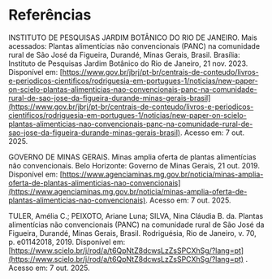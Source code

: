 # Referências

INSTITUTO DE PESQUISAS JARDIM BOTÂNICO DO RIO DE JANEIRO. Mais acessados: Plantas alimentícias não convencionais (PANC) na comunidade rural de São José da Figueira, Durandé, Minas Gerais, Brasil. Brasília: Instituto de Pesquisas Jardim Botânico do Rio de Janeiro, 21 nov. 2023. Disponível em: [https://www.gov.br/jbrj/pt-br/centrais-de-conteudo/livros-e-periodicos-cientificos/rodriguesia-em-portugues-1/noticias/new-paper-on-scielo-plantas-alimenticias-nao-convencionais-panc-na-comunidade-rural-de-sao-jose-da-figueira-durande-minas-gerais-brasil](https://www.gov.br/jbrj/pt-br/centrais-de-conteudo/livros-e-periodicos-cientificos/rodriguesia-em-portugues-1/noticias/new-paper-on-scielo-plantas-alimenticias-nao-convencionais-panc-na-comunidade-rural-de-sao-jose-da-figueira-durande-minas-gerais-brasil). Acesso em: 7 out. 2025.

GOVERNO DE MINAS GERAIS. Minas amplia oferta de plantas alimentícias não convencionais. Belo Horizonte: Governo de Minas Gerais, 21 out. 2019. Disponível em: [https://www.agenciaminas.mg.gov.br/noticia/minas-amplia-oferta-de-plantas-alimenticias-nao-convencionais](https://www.agenciaminas.mg.gov.br/noticia/minas-amplia-oferta-de-plantas-alimenticias-nao-convencionais). Acesso em: 7 out. 2025.

TULER, Amélia C.; PEIXOTO, Ariane Luna; SILVA, Nina Cláudia B. da. Plantas alimentícias não convencionais (PANC) na comunidade rural de São José da Figueira, Durandé, Minas Gerais, Brasil. Rodriguésia, Rio de Janeiro, v. 70, p. e01142018, 2019. Disponível em: [https://www.scielo.br/j/rod/a/t6QpNtZ8dcwsLzZsSPCXhSg/?lang=pt](https://www.scielo.br/j/rod/a/t6QpNtZ8dcwsLzZsSPCXhSg/?lang=pt) . Acesso em: 7 out. 2025.
